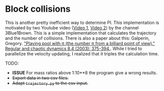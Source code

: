 # Block collisions

This is another pretty inefficient way to determine PI. This implementation is motivated by two Youtube video ([Video 1](https://www.youtube.com/watch?v=HEfHFsfGXjs), [Video 2](https://www.youtube.com/watch?v=jsYwFizhncE)) by the channel 3Blue1Brown. This is a simple implementation that calculates the trajectory and the number of collisions. There is also a paper about this: Galperin, Gregory. ["Playing pool with π (the number π from a billiard point of view)." Regular and chaotic dynamics 8.4 (2003): 375-394.](https://doi.org/10.1070/RD2003v008n04ABEH000252). While I tried to parallelize the velocity updating, I realized that it triples the calculation time.


TODO:
* **ISSUE** For mass ratios above 1:10**8 the program give a wrong results.
* ~~Export data in two csv files.~~
* ~~Adapt `trajectory.py` to the csv input.~~
